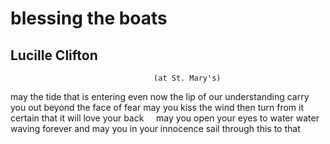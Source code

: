 # blessing the boats
## Lucille Clifton
                                    (at St. Mary's)
may the tide
that is entering even now
the lip of our understanding
carry you out
beyond the face of fear
may you kiss
the wind then turn from it
certain that it will
love your back     may you
open your eyes to water
water waving forever
and may you in your innocence
sail through this to that